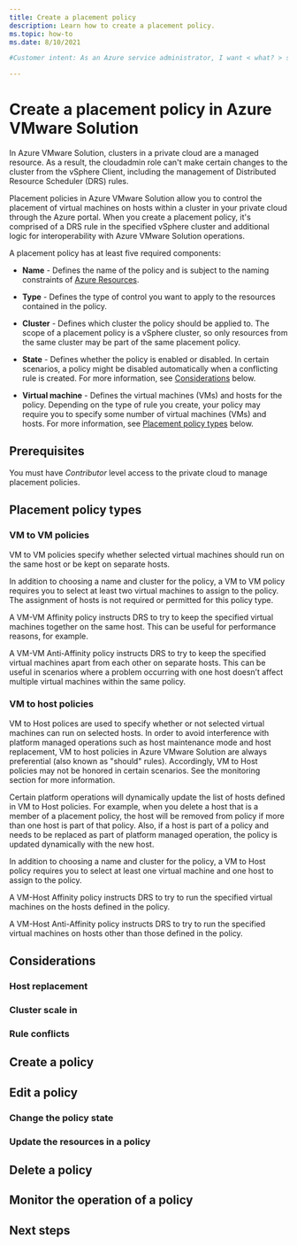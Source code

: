 ```yaml
---
title: Create a placement policy
description: Learn how to create a placement policy.
ms.topic: how-to 
ms.date: 8/10/2021

#Customer intent: As an Azure service administrator, I want < what? > so that < why? >.

---
```




# Create a placement policy in Azure VMware Solution

In Azure VMware Solution, clusters in a private cloud are a managed resource. As a result, the cloudadmin role can't make certain changes to the cluster from the vSphere Client, including the management of Distributed Resource Scheduler (DRS) rules.

Placement policies in Azure VMware Solution allow you to control the placement of virtual machines on hosts within a cluster in your private cloud through the Azure portal. When you create a placement policy, it's comprised of a DRS rule in the specified vSphere cluster and additional logic for interoperability with Azure VMware Solution operations.

A placement policy has at least five required components: 

- **Name** - Defines the name of the policy and is subject to the naming constraints of [Azure Resources]().

- **Type** - Defines the type of control you want to apply to the resources contained in the policy.

- **Cluster** - Defines which cluster the policy should be applied to. The scope of a placement policy is a vSphere cluster, so only resources from the same cluster may be part of the same placement policy.

- **State** - Defines whether the policy is enabled or disabled. In certain scenarios, a policy might be disabled automatically when a conflicting rule is created. For more information, see [Considerations](#considerations) below.

- **Virtual machine** - Defines the virtual machines (VMs) and hosts for the policy. Depending on the type of rule you create, your policy may require you to specify some number of virtual machines (VMs) and hosts. For more information, see [Placement policy types](#placement-policy-types) below.



## Prerequisites

You must have _Contributor_ level access to the private cloud to manage placement policies.



## Placement policy types

### VM to VM policies

VM to VM policies specify whether selected virtual machines should run on the same host or be kept on separate hosts.

In addition to choosing a name and cluster for the policy, a VM to VM policy requires you to select at least two virtual machines to assign to the policy. The assignment of hosts is not required or permitted for this policy type.

A VM-VM Affinity policy instructs DRS to try to keep the specified virtual machines together on the same host. This can be useful for performance reasons, for example.

A VM-VM Anti-Affinity policy instructs DRS to try to keep the specified virtual machines apart from each other on separate hosts. This can be useful in scenarios where a problem occurring with one host doesn’t affect multiple virtual machines within the same policy.


### VM to host policies

VM to Host polices are used to specify whether or not selected virtual machines can run on selected hosts. 
In order to avoid interference with platform managed operations such as host maintenance mode and host replacement, VM to host policies in Azure VMware Solution are always preferential (also known as "should" rules). Accordingly, VM to Host policies may not be honored in certain scenarios. See the monitoring section for more information.

Certain platform operations will dynamically update the list of hosts defined in VM to Host policies. For example, when you delete a host that is a member of a placement policy, the host will be removed from policy if more than one host is part of that policy. Also, if a host is part of a policy and needs to be replaced as part of platform managed operation, the policy is updated dynamically with the new host.

In addition to choosing a name and cluster for the policy, a VM to Host policy requires you to select at least one virtual machine and one host to assign to the policy.

A VM-Host Affinity policy instructs DRS to try to run the specified virtual machines on the hosts defined in the policy.

A VM-Host Anti-Affinity policy instructs DRS to try to run the specified virtual machines on hosts other than those defined in the policy.




## Considerations

### Host replacement


### Cluster scale in


### Rule conflicts


## Create a policy



## Edit a policy


### Change the policy state


### Update the resources in a policy


## Delete a policy


## Monitor the operation of a policy






## Next steps

